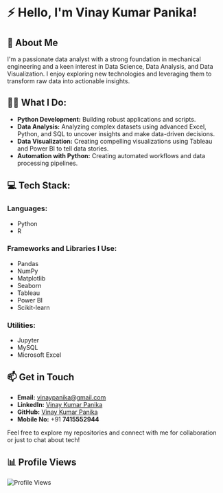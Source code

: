# ⚡ Hello, I'm Vinay Kumar Panika!

## 🚀 About Me
I'm a passionate data analyst with a strong foundation in mechanical engineering and a keen interest in Data Science, Data Analysis, and Data Visualization. I enjoy exploring new technologies and leveraging them to transform raw data into actionable insights.
## 🧑‍💻 What I Do:
- **Python Development:** Building robust applications and scripts.
- **Data Analysis:** Analyzing complex datasets using advanced Excel, Python, and SQL to uncover insights and make data-driven decisions.
- **Data Visualization:** Creating compelling visualizations using Tableau and Power BI to tell data stories.
- **Automation with Python:** Creating automated workflows and data processing pipelines.

## 💻 Tech Stack:
### Languages:
- Python
- R

### Frameworks and Libraries I Use:
- Pandas
- NumPy
- Matplotlib
- Seaborn
- Tableau
- Power BI
- Scikit-learn

### Utilities:
- Jupyter
- MySQL
- Microsoft Excel

## 📫 Get in Touch
- **Email:** vinaypanika@gmail.com
- **LinkedIn:** [Vinay Kumar Panika](https://www.linkedin.com/in/vinaykumarpanika)
- **GitHub:** [Vinay Kumar Panika](https://github.com/Vinaypanika)
- **Mobile No:** +91 **7415552944**

Feel free to explore my repositories and connect with me for collaboration or just to chat about tech!


## 📊 Profile Views
![Profile Views](https://komarev.com/ghpvc/?username=Vinaypanika&color=blue)

<!---
Vinaypanika/Vinaypanika is a ✨ special ✨ repository because its `README.md` (this file) appears on your GitHub profile.
You can click the Preview link to take a look at your changes.
--->

